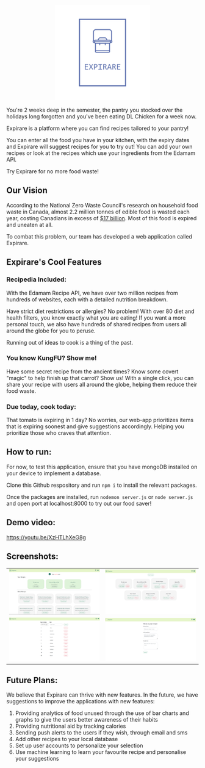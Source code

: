 <p align="center">
   <img width="250" src="public/EXPIRARE-logos_transparent.png" alt="">
</p>

You're 2 weeks deep in the semester, the pantry you stocked over the holidays long forgotten and you've been eating DL Chicken for a week now. 

Expirare is a platform where you can find recipes tailored to your pantry!

You can enter all the food you have in your kitchen, with the expiry dates and Expirare will suggest recipes for you to try out!
You can add your own recipes or look at the recipes which use your ingredients from the Edamam API.

Try Expirare for no more food waste!

## Our Vision
According to the National Zero Waste Council's research on household food waste in Canada, almost 2.2 million tonnes of edible food is wasted each year, costing Canadians in excess of [$17 billion](https://www.toronto.ca/services-payments/recycling-organics-garbage/long-term-waste-strategy/waste-reduction/food-waste/). Most of this food is expired and uneaten at all. 

To combat this problem, our team has developed a web application called Expirare. 
## Expirare's Cool Features

### Recipedia Included:
With the Edamam Recipe API, we have over two million recipes from hundreds of websites, each with a detailed nutrition breakdown. 

Have strict diet restrictions or allergies? No problem! With over 80 diet and health filters, you know exactly what you are eating! If you want a more personal touch, we also have hundreds of shared recipes from users all around the globe for you to peruse. 

Running out of ideas to cook is a thing of the past.

### You know KungFU? Show me!
Have some secret recipe from the ancient times? Know some covert "magic" to help finish up that carrot? Show us! With a single click, you can share your recipe with users all around the globe, helping them reduce their food waste.

### Due today, cook today:
That tomato is expiring in 1 day? No worries, our web-app prioritizes items that is expiring soonest and give suggestions accordingly. Helping you prioritize those who craves that attention.

## How to run:
For now, to test this application, ensure that you have mongoDB installed on your device to implement a database. 

Clone this Github respository and run `npm i` to install the relevant packages.

Once the packages are installed, run `nodemon server.js` or `node server.js` and open port at localhost:8000 to try out our food saver!
   
## Demo video:
https://youtu.be/XzHTLhXeG8g

## Screenshots:
<table>
  <tr>
    <td><img src="/public/home.png" ></td>
    <td><img src="/public/recipes.png" ></td>
  </tr>
   <tr>
    <td><img src="/public/ingredients.png" ></td>
    <td><img src="/public/create.png" ></td>
  </tr>
 </table>

## Future Plans:
We believe that Expirare can thrive with new features. In the future, we have suggestions to improve the applications with new features:

1. Providing analytics of food unused through the use of bar charts and graphs to give the users better awareness of their habits
2. Providing nutritional aid by tracking calories
3. Sending push alerts to the users if they wish, through email and sms
4. Add other recipes to your local database
5. Set up user accounts to personalize your selection
6. Use machine learning to learn your favourite recipe and personalise your suggestions
